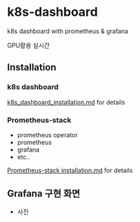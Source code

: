 # k8s-dashboard
k8s dashboard with prometheus & grafana

GPU활용
실시간

## Installation

### k8s dashboard
[k8s_dashboard_installation.md](k8s_dashboard_installation.md) for details

### Prometheus-stack
- prometheus operator
- prometheus
- grafana
- etc..

[Prometheus-stack installation.md](installation.md) for details

###

## Grafana 구현 화면
- 사진
